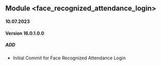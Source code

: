 ## Module <face_recognized_attendance_login>
#### 10.07.2023
#### Version 16.0.1.0.0
##### ADD
- Initial Commit for Face Recognized Attendance Login

